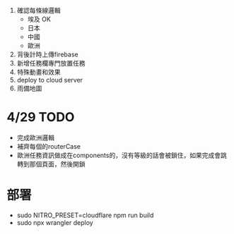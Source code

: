 1. 確認每條線邏輯
    - 埃及 OK
    - 日本
    - 中國
    - 歐洲
2. 背後計時上傳firebase
3. 新增任務欄專門放置任務
4. 特殊動畫和效果
5. deploy to cloud server
6. 雨備地圖

# 4/29 TODO
- 完成歐洲邏輯
- 補齊每個的routerCase
- 歐洲任務資訊做成在components的，沒有等級的話會被鎖住，如果完成會跳轉到那個頁面，然後開鎖

# 部署
- sudo NITRO_PRESET=cloudflare npm run build 
-  sudo  npx wrangler deploy   
